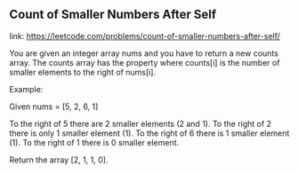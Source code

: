 ## Count of Smaller Numbers After Self 
link: <https://leetcode.com/problems/count-of-smaller-numbers-after-self/>

You are given an integer array nums and you have to return a new counts array.
The counts array has the property where counts[i] is 
the number of smaller elements to the right of nums[i].


Example:


Given nums = [5, 2, 6, 1]

To the right of 5 there are 2 smaller elements (2 and 1).
To the right of 2 there is only 1 smaller element (1).
To the right of 6 there is 1 smaller element (1).
To the right of 1 there is 0 smaller element.



Return the array [2, 1, 1, 0].
